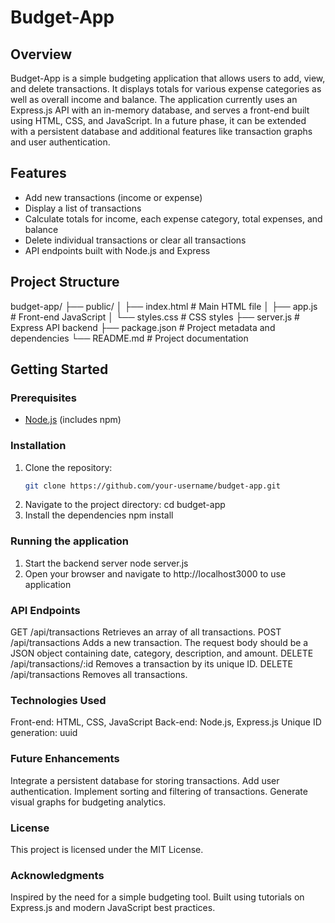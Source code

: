 # Budget-App

## Overview
Budget-App is a simple budgeting application that allows users to add, view, and delete transactions. It displays totals for various expense categories as well as overall income and balance. The application currently uses an Express.js API with an in-memory database, and serves a front-end built using HTML, CSS, and JavaScript. In a future phase, it can be extended with a persistent database and additional features like transaction graphs and user authentication.

## Features
- Add new transactions (income or expense)
- Display a list of transactions
- Calculate totals for income, each expense category, total expenses, and balance
- Delete individual transactions or clear all transactions
- API endpoints built with Node.js and Express

## Project Structure
budget-app/ ├── public/ │ ├── index.html # Main HTML file │ ├── app.js # Front-end JavaScript │ └── styles.css # CSS styles ├── server.js # Express API backend ├── package.json # Project metadata and dependencies └── README.md # Project documentation

## Getting Started

### Prerequisites
- [Node.js](https://nodejs.org/) (includes npm)

### Installation
1. Clone the repository:
   ```bash
   git clone https://github.com/your-username/budget-app.git
2. Navigate to the project directory:
    cd budget-app
3. Install the dependencies
    npm install

### Running the application
1. Start the backend server
    node server.js
2. Open your browser and navigate to http://localhost3000 to use application
### API Endpoints
GET /api/transactions
Retrieves an array of all transactions.
POST /api/transactions
Adds a new transaction. The request body should be a JSON object containing date, category, description, and amount.
DELETE /api/transactions/:id
Removes a transaction by its unique ID.
DELETE /api/transactions
Removes all transactions.
### Technologies Used
Front-end: HTML, CSS, JavaScript
Back-end: Node.js, Express.js
Unique ID generation: uuid
### Future Enhancements
Integrate a persistent database for storing transactions.
Add user authentication.
Implement sorting and filtering of transactions.
Generate visual graphs for budgeting analytics.
### License
This project is licensed under the MIT License.

### Acknowledgments
Inspired by the need for a simple budgeting tool.
Built using tutorials on Express.js and modern JavaScript best practices.
